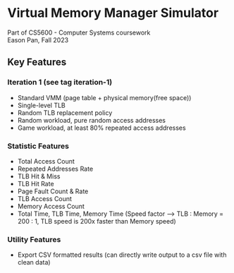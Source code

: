 # Virtual Memory Manager Simulator
Part of CS5600 - Computer Systems coursework
<br>Eason Pan, Fall 2023

## Key Features
### Iteration 1 (see tag iteration-1)
- Standard VMM (page table + physical memory(free space))
- Single-level TLB
- Random TLB replacement policy
- Random workload, pure random access addresses
- Game workload, at least 80% repeated access addresses

### Statistic Features
- Total Access Count
- Repeated Addresses Rate
- TLB Hit & Miss
- TLB Hit Rate
- Page Fault Count & Rate
- TLB Access Count
- Memory Access Count
- Total Time, TLB Time, Memory Time (Speed factor --> TLB : Memory = 200 : 1, TLB speed is 200x faster than Memory speed)

### Utility Features
- Export CSV formatted results (can directly write output to a csv file with clean data)
